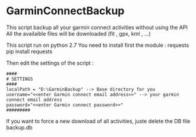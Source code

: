 # GarminConnectBackup

This script backup all your garmin connect activities without using the API
All the availaible files will be downloaded (fit , gpx, kml , ...)


This script run on python 2.7
You need to install first the module : requests 
pip install requests

Then edit the settings of the script :

```
####
# SETTINGS
####
localPath = "D:\GarminBackup" --> Base directory for you
username="<<enter Garmin connect email address>>" --> your garmin connect email address
password="<<enter Garmin connect password>>"
#########
```

If you want to force a new download of all activities, juste delete the DB file backup.db